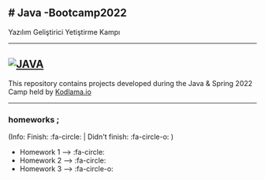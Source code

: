 ## # Java -Bootcamp2022
Yazılım Geliştirici Yetiştirme Kampı

------------
[![JAVA](http://veriakademi.com/images/java-ne-ise-yarar.jpg "JAVA")](http:/http://veriakademi.com/images/java-ne-ise-yarar.jpg/ "JAVA")
------------


This repository contains projects developed during the Java & Spring 2022 Camp held by [Kodlama.io](http://https://www.kodlama.io "kodlama.io")

------------



###  homeworks ;

(Info: Finish: :fa-circle:  | Didn't finish: :fa-circle-o: )
- Homework 1 --> :fa-circle: 
- Homework 2 --> :fa-circle: 
- Homework 3 --> :fa-circle-o:

